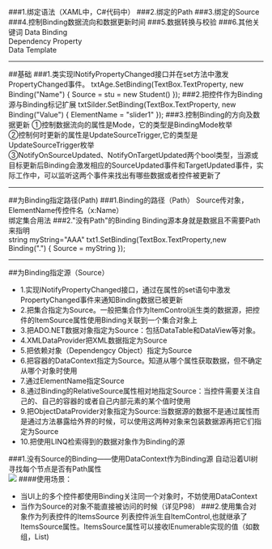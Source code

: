 ###1.绑定语法（XAML中，C#代码中）
###2.绑定的Path
###3.绑定的Source
###4.控制Binding数据流向和数据更新时间
###5.数据转换与校验
###6.其他关键词
Data Binding  
Dependency Property  
Data Template  

----------
##基础
###1.类实现INotifyPropertyChanged接口并在set方法中激发PropertyChanged事件。
txtAge.SetBinding(TextBox.TextProperty, new Binding("Name") { Source = stu = new Student() });
###2.把控件作为Binding源与Binding标记扩展
txtSilder.SetBinding(TextBox.TextProperty, new Binding("Value") { ElementName = "slider1" });
###3.控制Binding的方向及数据更新
①控制数据流向的属性是Mode，它的类型是BindingMode枚举  
②控制何时更新的属性是UpdateSourceTrigger,它的类型是UpdateSourceTrigger枚举  
③NotifyOnSourceUpdated、NotifyOnTargetUpdated两个bool类型，当源或目标更新后Binding会激发相应的SourceUpdated事件和TargetUpdated事件，实际工作中，可以监听这两个事件来找出有哪些数据或者控件被更新了  

----------
##为Binding指定路径(Path)
###1.Binding的路径（Path）
Source传对象，ElementName传控件名（x:Name）  
绑定集合用法
###2."没有Path"的Binding
Binding源本身就是数据且不需要Path来指明	
string myString="AAA"
txt1.SetBinding(TextBox.TextProperty,new Binding(".") { Source = myString });

----------
##为Binding指定源（Source）
- 1.实现INotifyPropertyChanged接口，通过在属性的set语句中激发PropertyChanged事件来通知Binding数据已被更新
- 2.把集合指定为Source。一般把集合作为ItemControl派生类的数据源，把控件的ItemSource属性使用Binding关联到一个集合对象上
- 3.把ADO.NET数据对象指定为Source：包括DataTable和DataView等对象。
- 4.XMLDataProvider把XML数据指定为Source
- 5.把依赖对象（Dependengcy Object）指定为Source
- 6.把容器的DataContext指定为Source。知道从哪个属性获取数据，但不确定从哪个对象时使用
- 7.通过ElementName指定Source
- 8.通过Binding的RelativeSource属性相对地指定Source：当控件需要关注自己的、自己的容器的或者自己内部元素的某个值时使用
- 9.把ObjectDataProvider对象指定为Source:当数据源的数据不是通过属性而是通过方法暴露给外界的时候，可以使用这两种对象来包装数据源再把它们指定为Source
- 10.把使用LINQ检索得到的数据对象作为Binding的源

###1.没有Source的Binding——使用DataContext作为Binding源
	自动沿着UI树寻找每个节点是否有Path属性  
![](https://i.imgur.com/VWIIWKg.png)
####使用场景：
- 当UI上的多个控件都使用Binding关注同一个对象时，不妨使用DataContext
- 当作为Source的对象不能直接被访问的时候（详见P98）
###2.使用集合对象作为列表控件的ItemsSource
	列表控件派生自ItemControl,也就继承了ItemsSource属性。ItemsSource属性可以接收IEnumerable实现的值（如数组，List<T>)